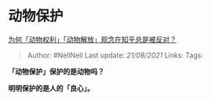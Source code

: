 # 动物保护
[为何「动物权利」「动物解放」观念在知乎总是被反对？](https://www.zhihu.com/question/57229909/answer/604390766)

> Author: #NellNell 
> Last update: *21/08/2021* 
> Links:
> Tags: 

**「动物保护」保护的是动物吗？**

**明明保护的是人的「良心」。**